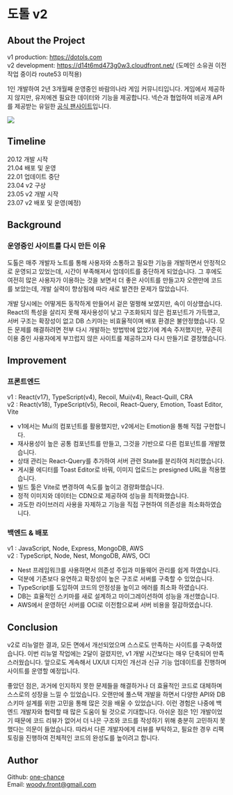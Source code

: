# 도톨 v2

## About the Project

v1 production: https://dotols.com<br/>
v2 development: https://d14t6md473g0w3.cloudfront.net/ (도메인 소유권 이전 작업 중이라 route53 미적용)<br/>

1인 개발하여 2년 3개월째 운영중인 바람의나라 게임 커뮤니티입니다. 게임에서 제공하지 않지만, 유저에겐 필요한 데이터와 기능을 제공합니다. 넥슨과 협업하여 비공개 API를 제공받는 유일한 [공식 팬사이트](https://baram.nexon.com/FanSite/List)입니다.

<img src="https://asset.dotols.com/image/termsofservice.png" style="max-width:600px" />

## Timeline

20.12 개발 시작<br />
21.04 배포 및 운영<br />
22.01 업데이트 중단<br />
23.04 v2 구상<br />
23.05 v2 개발 시작<br />
23.07 v2 배포 및 운영(예정)

## Background

### 운영중인 사이트를 다시 만든 이유

도톨은 매주 개발자 노트를 통해 사용자와 소통하고 필요한 기능을 개발하면서 안정적으로 운영되고 있었는데, 시간이 부족해져서 업데이트를 중단하게 되었습니다. 그 후에도 여전히 많은 사용자가 이용하는 것을 보면서 더 좋은 사이트를 만들고자 오랜만에 코드를 보았는데, 개발 실력이 향상됨에 따라 새로 발견한 문제가 많았습니다.

개발 당시에는 어떻게든 동작하게 만들어서 겉은 멀쩡해 보였지만, 속이 이상했습니다. React의 특성을 살리지 못해 재사용성이 낮고 구조화되지 않은 컴포넌트가 가득했고, 서버 구조는 확장성이 없고 DB 스키마는 비효율적이며 배포 환경은 불안정했습니다. 모든 문제를 해결하려면 전부 다시 개발하는 방법밖에 없었기에 계속 주저했지만, 꾸준히 이용 중인 사용자에게 부끄럽지 않은 사이트를 제공하고자 다시 만들기로 결정했습니다.

## Improvement

### 프론트엔드

v1 : React(v17), TypeScript(v4), Recoil, Mui(v4), React-Quill, CRA <br/>
v2 : React(v18), TypeScript(v5), Recoil, React-Query, Emotion, Toast Editor, Vite

- v1에서는 Mui의 컴포넌트를 활용했지만, v2에서는 Emotion을 통해 직접 구현합니다.
- 재사용성이 높은 공통 컴포넌트를 만들고, 그것을 기반으로 다른 컴포넌트를 개발했습니다.
- 상태 관리는 React-Query를 추가하여 서버 관련 State를 분리하여 처리했습니다.
- 게시물 에디터를 Toast Editor로 바꿔, 이미지 업로드는 presigned URL을 적용했습니다.
- 빌드 툴은 Vite로 변경하여 속도를 높이고 경량화했습니다.
- 정적 이미지와 데이터는 CDN으로 제공하여 성능을 최적화했습니다.
- 과도한 라이브러리 사용을 자제하고 기능을 직접 구현하여 의존성을 최소화하였습니다.

### 백엔드 & 배포

v1 : JavaScript, Node, Express, MongoDB, AWS<br/>
v2 : TypeScript, Node, Nest, MongoDB, AWS, OCI

- Nest 프레임워크를 사용하면서 의존성 주입과 미들웨어 관리를 쉽게 하였습니다.
- 덕분에 기존보다 유연하고 확장성이 높은 구조로 서버를 구축할 수 있었습니다.
- TypeScript를 도입하여 코드의 안정성을 높이고 에러를 최소화 하였습니다.
- DB는 효율적인 스키마를 새로 설계하고 마이그레이션하여 성능을 개선했습니다.
- AWS에서 운영하던 서버를 OCI로 이전함으로써 서버 비용을 절감하였습니다.

## Conclusion

v2로 리뉴얼한 결과, 모든 면에서 개선되었으며 스스로도 만족하는 사이트를 구축하였습니다. 이번 리뉴얼 작업에는 2달이 걸렸지만, v1 개발 시간보다는 매우 단축되어 만족스러웠습니다. 앞으로도 계속해서 UX/UI 디자인 개선과 신규 기능 업데이트를 진행하며 사이트를 운영할 예정입니다.

좋았던 점은, 과거에 인지하지 못한 문제들을 해결하거나 더 효율적인 코드로 대체하며 스스로의 성장을 느낄 수 있었습니다. 오랜만에 풀스택 개발을 하면서 다양한 API와 DB 스키마 설계를 위한 고민을 통해 많은 것을 배울 수 있었습니다. 이런 경험은 나중에 백엔드 개발자와 협력할 때 많은 도움이 될 것으로 기대합니다. 아쉬운 점은 1인 개발이었기 때문에 코드 리뷰가 없어서 더 나은 구조와 코드를 작성하기 위해 충분히 고민하지 못했다는 의문이 들었습니다. 따라서 다른 개발자에게 리뷰를 부탁하고, 필요한 경우 리팩토링을 진행하여 전체적인 코드의 완성도를 높이려고 합니다.

## Author

Github: [one-chance](https://github.com/one-chance)<br/>
Email: woody.front@gmail.com
